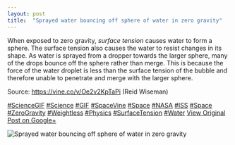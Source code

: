 ```yaml
---
layout: post
title:  "Sprayed water bouncing off sphere of water in zero gravity"
---
```


When exposed to zero gravity, _surface tension_ causes water to form a sphere. The surface tension also causes the water to resist changes in its shape. As water is sprayed from a dropper towards the larger sphere, many of the drops bounce off the sphere rather than merge. This is because the force of the water droplet is less than the surface tension of the bubble and therefore unable to penetrate and merge with the larger sphere.  
  
Source: <https://vine.co/v/Oe2v2KpTaPi> (Reid Wiseman)  
  
[#ScienceGIF](https://plus.google.com/s/%23ScienceGIF/posts) [#Science](https://plus.google.com/s/%23Science/posts) [#GIF](https://plus.google.com/s/%23GIF/posts) [#SpaceVine](https://plus.google.com/s/%23SpaceVine/posts) [#Space](https://plus.google.com/s/%23Space/posts) [#NASA](https://plus.google.com/s/%23NASA/posts) [#ISS](https://plus.google.com/s/%23ISS/posts) [#Space](https://plus.google.com/s/%23Space/posts) [#ZeroGravity](https://plus.google.com/s/%23ZeroGravity/posts) [#Weightless](https://plus.google.com/s/%23Weightless/posts) [#Physics](https://plus.google.com/s/%23Physics/posts) [#SurfaceTension](https://plus.google.com/s/%23SurfaceTension/posts) [#Water](https://plus.google.com/s/%23Water/posts)
[View Original Post on Google+](https://plus.google.com/+ColinSullender/posts/ibFfd4HkiQ9)

![Sprayed water bouncing off sphere of water in zero gravity](https://i.imgur.com/5PALdue.gif)

